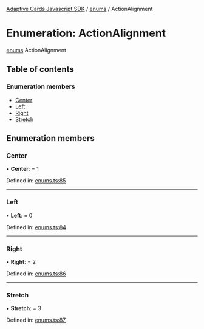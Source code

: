 [Adaptive Cards Javascript SDK](../README.md) / [enums](../modules/enums.md) / ActionAlignment

# Enumeration: ActionAlignment

[enums](../modules/enums.md).ActionAlignment

## Table of contents

### Enumeration members

- [Center](enums.actionalignment.md#center)
- [Left](enums.actionalignment.md#left)
- [Right](enums.actionalignment.md#right)
- [Stretch](enums.actionalignment.md#stretch)

## Enumeration members

### Center

• **Center**: = 1

Defined in: [enums.ts:85](https://github.com/microsoft/AdaptiveCards/blob/0938a1f10/source/nodejs/adaptivecards/src/enums.ts#L85)

---

### Left

• **Left**: = 0

Defined in: [enums.ts:84](https://github.com/microsoft/AdaptiveCards/blob/0938a1f10/source/nodejs/adaptivecards/src/enums.ts#L84)

---

### Right

• **Right**: = 2

Defined in: [enums.ts:86](https://github.com/microsoft/AdaptiveCards/blob/0938a1f10/source/nodejs/adaptivecards/src/enums.ts#L86)

---

### Stretch

• **Stretch**: = 3

Defined in: [enums.ts:87](https://github.com/microsoft/AdaptiveCards/blob/0938a1f10/source/nodejs/adaptivecards/src/enums.ts#L87)
